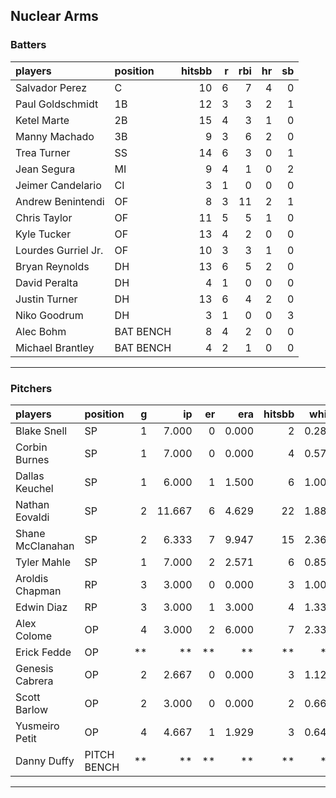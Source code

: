 ## Nuclear Arms

### Batters

 
|players             |position  | hitsbb|  r| rbi| hr| sb| 
|:-------------------|:---------|------:|--:|---:|--:|--:| 
|Salvador Perez      |C         |     10|  6|   7|  4|  0| 
|Paul Goldschmidt    |1B        |     12|  3|   3|  2|  1| 
|Ketel Marte         |2B        |     15|  4|   3|  1|  0| 
|Manny Machado       |3B        |      9|  3|   6|  2|  0| 
|Trea Turner         |SS        |     14|  6|   3|  0|  1| 
|Jean Segura         |MI        |      9|  4|   1|  0|  2| 
|Jeimer Candelario   |CI        |      3|  1|   0|  0|  0| 
|Andrew Benintendi   |OF        |      8|  3|  11|  2|  1| 
|Chris Taylor        |OF        |     11|  5|   5|  1|  0| 
|Kyle Tucker         |OF        |     13|  4|   2|  0|  0| 
|Lourdes Gurriel Jr. |OF        |     10|  3|   3|  1|  0| 
|Bryan Reynolds      |DH        |     13|  6|   5|  2|  0| 
|David Peralta       |DH        |      4|  1|   0|  0|  0| 
|Justin Turner       |DH        |     13|  6|   4|  2|  0| 
|Niko Goodrum        |DH        |      3|  1|   0|  0|  3| 
|Alec Bohm           |BAT BENCH |      8|  4|   2|  0|  0| 
|Michael Brantley    |BAT BENCH |      4|  2|   1|  0|  0| 


* * *

### Pitchers

 
|players          |position    |  g|     ip| er|   era| hitsbb|  whip| so|  w| sv| 
|:----------------|:-----------|--:|------:|--:|-----:|------:|-----:|--:|--:|--:| 
|Blake Snell      |SP          |  1|  7.000|  0| 0.000|      2| 0.286| 10|  1|  0| 
|Corbin Burnes    |SP          |  1|  7.000|  0| 0.000|      4| 0.571| 13|  1|  0| 
|Dallas Keuchel   |SP          |  1|  6.000|  1| 1.500|      6| 1.000|  3|  0|  0| 
|Nathan Eovaldi   |SP          |  2| 11.667|  6| 4.629|     22| 1.886| 12|  1|  0| 
|Shane McClanahan |SP          |  2|  6.333|  7| 9.947|     15| 2.368| 10|  0|  0| 
|Tyler Mahle      |SP          |  1|  7.000|  2| 2.571|      6| 0.857|  8|  1|  0| 
|Aroldis Chapman  |RP          |  3|  3.000|  0| 0.000|      3| 1.000|  5|  0|  1| 
|Edwin Diaz       |RP          |  3|  3.000|  1| 3.000|      4| 1.333|  4|  0|  1| 
|Alex Colome      |OP          |  4|  3.000|  2| 6.000|      7| 2.333|  2|  0|  0| 
|Erick Fedde      |OP          | **|     **| **|    **|     **|    **| **| **| **| 
|Genesis Cabrera  |OP          |  2|  2.667|  0| 0.000|      3| 1.125|  3|  0|  0| 
|Scott Barlow     |OP          |  2|  3.000|  0| 0.000|      2| 0.667|  3|  0|  1| 
|Yusmeiro Petit   |OP          |  4|  4.667|  1| 1.929|      3| 0.643|  1|  0|  0| 
|Danny Duffy      |PITCH BENCH | **|     **| **|    **|     **|    **| **| **| **| 


* * *


